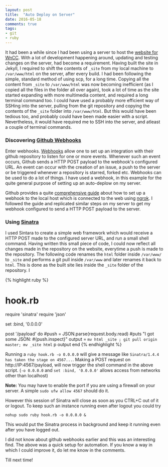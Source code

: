 ```yaml
---
layout: post
title:  "Auto Deploy on Server"
date: 2016-05-18
comments: true
tags:
- git
- ruby
---
```

It had been a while since I had been using a server to host the [website for WnCC](http://www.wncc-iitb.org). With a lot of development happening around, updating and testing changes on the server, had become a requirement. Having built the site in Jekyll, I required to shift the contents of `_site` from my local machine to `/var/www/html` on the server, after every build. I had been following the simple, standard method of using scp, for a long time. Copying all the content from `_site` to `/var/www/html` was now becoming inefficient (as I copied all the files in the folder all over again), took a lot of time as the site started expanding with more multimedia content, and required a long terminal command too. I could have used a probably more efficient way of SSHing into the server, pulling from the git repository and copying the contents of the `_site` folder into `/var/www/html`. But this would have been tedious too, and probably could have been made easier with a script. Nevertheless, it would have required me to SSH into the server, and atleast a couple of terminal commands.

### Discovering [Github Webhooks](https://developer.github.com/webhooks/)
Enter webhooks. [Webhooks](https://developer.github.com/webhooks/) allow one to set up an integration with their github repository to listen for one or more events. Whenever such an event occurs, Github sends a HTTP POST payload to the webhook's configured URL. An event can occur with the creation of an issue, a push to the server or be triggered whenever a repository is starred, forked etc. Webhooks can be used to do a lot of things. I have used a webhook, in this example for the quite general purpose of setting up an auto-deplow on my server.

Github provides a quite [comprehensive guide](https://developer.github.com/webhooks/configuring/) about how to set up a webhook to the local host which is connected to the web using [ngrok](https://ngrok.com/download). I followed the guide and replicated similar steps on my server to get my webhook configured to send a HTTP POST payload to the server.

### Using [Sinatra](http://www.sinatrarb.com/)
I used Sintara to create a simple web framework which would receive a HTTP POST made to the configured server URL, and run a small shell command. Having written this small piece of code, I could now reflect all changes made in the repository on the website, everytime a push is made to the repository. The following code renames the `html` folder inside `/var/www/` to `_site` and performs a git pull inside `/var/www` and later renames it back to `html`. This is done as the built site lies inside the `_site` folder of the repository. I

{% highlight ruby %}
# hook.rb
require 'sinatra'
require 'json'

set :bind, '0.0.0.0'

post '/payload' do
  #push = JSON.parse(request.body.read)
  #puts "I got some JSON: #{push.inspect}"
  output = `mv html _site ; git pull origin master; mv _site html`
  p output
end
{% endhighlight %}

Running a `ruby hook.rb -o 0.0.0.0` will give a message like `Sinatra/1.4.4 has taken the stage on 4567...`. Making a POST request on http://IP:4567/payload, will now trigger the shell command in the above script. (`-o 0.0.0.0` and `set :bind, '0.0.0.0'` allows access from networks other than localhost)

**Note:** You may have to enable the port if you are using a firewall on your server. A simple `sudo ufw allow 4567` should do it.

However this session of Sinatra will close as soon as you CTRL+C out of it or logout. To keep such an instance running even after logout you could try

`nohup sudo ruby hook.rb -o 0.0.0.0 &`

This would put the Sinatra process in background and keep it running even after you have logged out. 

I did not know about github webhooks earlier and this was an interesting find. The above was a quick setup for automation. If you know a way in which I could improve it, do let me know in the comments.

Till next time!